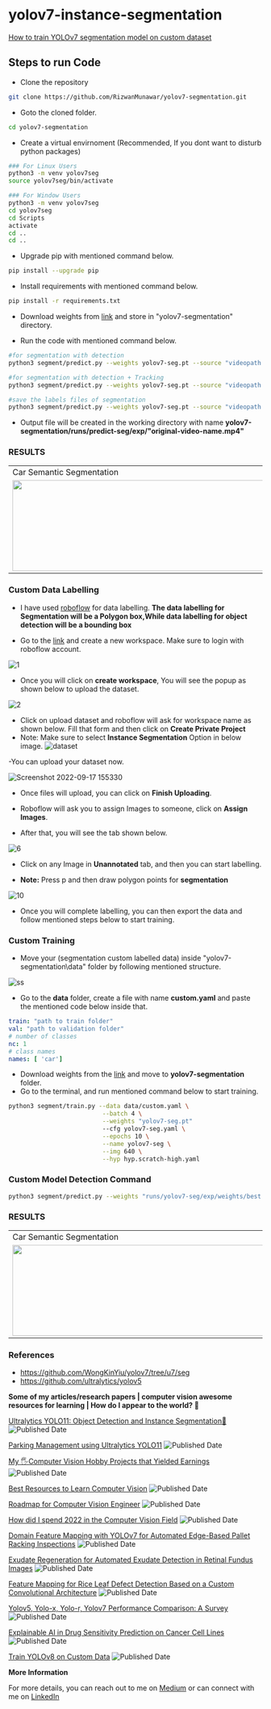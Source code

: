 # yolov7-instance-segmentation

[How to train YOLOv7 segmentation model on custom dataset](https://muhammadrizwanmunawar.medium.com/train-yolov7-segmentation-on-custom-data-b91237bd2a29)

## Steps to run Code

- Clone the repository
```bash
git clone https://github.com/RizwanMunawar/yolov7-segmentation.git
```
- Goto the cloned folder.
```bash
cd yolov7-segmentation
```
- Create a virtual envirnoment (Recommended, If you dont want to disturb python packages)
```bash
### For Linux Users
python3 -m venv yolov7seg
source yolov7seg/bin/activate

### For Window Users
python3 -m venv yolov7seg
cd yolov7seg
cd Scripts
activate
cd ..
cd ..
```
- Upgrade pip with mentioned command below.
```bash
pip install --upgrade pip
```
- Install requirements with mentioned command below.
```bash
pip install -r requirements.txt
```
- Download weights from [link](https://github.com/RizwanMunawar/yolov7-segmentation/releases/download/yolov7-segmentation/yolov7-seg.pt) and store in "yolov7-segmentation" directory.

- Run the code with mentioned command below.
```bash
#for segmentation with detection
python3 segment/predict.py --weights yolov7-seg.pt --source "videopath.mp4"

#for segmentation with detection + Tracking
python3 segment/predict.py --weights yolov7-seg.pt --source "videopath.mp4" --trk

#save the labels files of segmentation
python3 segment/predict.py --weights yolov7-seg.pt --source "videopath.mp4" --save-txt
```

- Output file will be created in the working directory with name <b>yolov7-segmentation/runs/predict-seg/exp/"original-video-name.mp4"</b>

### RESULTS
<table>
  <tr>
    <td>Car Semantic Segmentation</td>
     <td>Car Semantic Segmentation</td>
     <td>Person Segmentation + Tracking</td>
     </tr>
  <tr>
    <td><img src="https://user-images.githubusercontent.com/62513924/190402435-931f0ee3-9af1-4399-8222-1028d5afbd1a.png" width=640 height=180></td>
    <td><img src="https://user-images.githubusercontent.com/62513924/190402752-521b7815-bea8-4cef-8b36-54fb7a962244.png" width=640 height=180></td>
    <td><img src="https://user-images.githubusercontent.com/62513924/191729411-a8d8b5e2-bdbf-4c0e-bd1b-a52e23f7c9d3.png" width=640 height=180></td>
  </tr>
  </tr>
 </table>


### Custom Data Labelling

- I have used [roboflow](https://roboflow.com/) for data labelling. <b>The data labelling for Segmentation will be a Polygon box,While data labelling for object detection will be a bounding box</b>

- Go to the [link](https://app.roboflow.com/my-personal-workspace/createSample) and create a new workspace. Make sure to login with roboflow account.


![1](https://user-images.githubusercontent.com/62513924/190390384-db8f71fa-e963-4ee6-aaca-c49e993c64ae.png)


- Once you will click on <b>create workspace</b>, You will see the popup as shown below to upload the dataset.

![2](https://user-images.githubusercontent.com/62513924/190390882-fe08559d-ef47-450e-8613-2de899fffa4c.png)


- Click on upload dataset and roboflow will ask for workspace name as shown below. Fill that form and then click on <b>Create Private Project</b>
- Note: Make sure to select <b>Instance Segmentation</b> Option in below image.
 ![dataset](https://user-images.githubusercontent.com/62513924/190853038-612791d0-9b33-4222-b28a-63ac4c13ed83.png)


-You can upload your dataset now.

![Screenshot 2022-09-17 155330](https://user-images.githubusercontent.com/62513924/190853135-887b389c-2356-4435-a946-867bb05ac4f2.png)

- Once files will upload, you can click on <b>Finish Uploading</b>.

- Roboflow will ask you to assign Images to someone, click on <b>Assign Images</b>.

- After that, you will see the tab shown below.

![6](https://user-images.githubusercontent.com/62513924/190392948-90010cd0-ef88-437a-b94f-44ee93d8bc31.png)


- Click on any Image in <b>Unannotated</b> tab, and then you can start labelling.

- <b>Note:</b> Press p and then draw polygon points for <B>segmentation</b>

![10](https://user-images.githubusercontent.com/62513924/190394353-d7dd7b7f-7a07-4738-99b6-1d5ae66b5bca.png)


- Once you will complete labelling, you can then export the data and follow mentioned steps below to start training.

### Custom Training

- Move your (segmentation custom labelled data) inside "yolov7-segmentation\data" folder by following mentioned structure.



![ss](https://user-images.githubusercontent.com/62513924/190388927-62a3ee84-bad8-4f59-806f-1185acdc8acb.png)



- Go to the <b>data</b> folder, create a file with name <b>custom.yaml</b> and paste the mentioned code below inside that.

```yaml
train: "path to train folder"
val: "path to validation folder"
# number of classes
nc: 1
# class names
names: [ 'car']
```

- Download weights from the <a href= "https://github.com/WongKinYiu/yolov7/releases/download/v0.1/yolov7-seg.pt">link</a> and move to <b>yolov7-segmentation</b> folder.
- Go to the terminal, and run mentioned command below to start training.
```bash
python3 segment/train.py --data data/custom.yaml \
                          --batch 4 \
                          --weights "yolov7-seg.pt"
                          --cfg yolov7-seg.yaml \
                          --epochs 10 \
                          --name yolov7-seg \
                          --img 640 \
                          --hyp hyp.scratch-high.yaml
```

### Custom Model Detection Command
```bash
python3 segment/predict.py --weights "runs/yolov7-seg/exp/weights/best.pt" --source "videopath.mp4"
```

### RESULTS
<table>
  <tr>
    <td>Car Semantic Segmentation</td>
     <td>Car Semantic Segmentation</td>
     <td>Person Segmentation + Tracking</td>
     </tr>
  <tr>
    <td><img src="https://user-images.githubusercontent.com/62513924/190402435-931f0ee3-9af1-4399-8222-1028d5afbd1a.png" width=640 height=180></td>
    <td><img src="https://user-images.githubusercontent.com/62513924/190410343-ada838c6-e505-4248-8a76-fbc5996e091e.png" width=640 height=180></td>
    <td><img src="https://user-images.githubusercontent.com/62513924/191729411-a8d8b5e2-bdbf-4c0e-bd1b-a52e23f7c9d3.png" width=640 height=180></td>
  </tr>
  </tr>
 </table>


### References
- https://github.com/WongKinYiu/yolov7/tree/u7/seg
- https://github.com/ultralytics/yolov5

**Some of my articles/research papers | computer vision awesome resources for learning | How do I appear to the world? 🚀**

[Ultralytics YOLO11: Object Detection and Instance Segmentation🤯](https://muhammadrizwanmunawar.medium.com/ultralytics-yolo11-object-detection-and-instance-segmentation-88ef0239a811) ![Published Date](https://img.shields.io/badge/published_Date-2024--10--27-brightgreen)

[Parking Management using Ultralytics YOLO11](https://muhammadrizwanmunawar.medium.com/parking-management-using-ultralytics-yolo11-fba4c6bc62bc) ![Published Date](https://img.shields.io/badge/published_Date-2024--11--10-brightgreen)

[My 🖐️Computer Vision Hobby Projects that Yielded Earnings](https://muhammadrizwanmunawar.medium.com/my-️computer-vision-hobby-projects-that-yielded-earnings-7923c9b9eead) ![Published Date](https://img.shields.io/badge/published_Date-2023--09--10-brightgreen)

[Best Resources to Learn Computer Vision](https://muhammadrizwanmunawar.medium.com/best-resources-to-learn-computer-vision-311352ed0833) ![Published Date](https://img.shields.io/badge/published_Date-2023--06--30-brightgreen)

[Roadmap for Computer Vision Engineer](https://medium.com/augmented-startups/roadmap-for-computer-vision-engineer-45167b94518c)  ![Published Date](https://img.shields.io/badge/published_Date-2022--08--07-brightgreen)

[How did I spend 2022 in the Computer Vision Field](https://www.linkedin.com/pulse/how-did-i-spend-2022-computer-vision-field-muhammad-rizwan-munawar) ![Published Date](https://img.shields.io/badge/published_Date-2022--12--20-brightgreen)

[Domain Feature Mapping with YOLOv7 for Automated Edge-Based Pallet Racking Inspections](https://www.mdpi.com/1424-8220/22/18/6927) ![Published Date](https://img.shields.io/badge/published_Date-2022--09--13-brightgreen)

[Exudate Regeneration for Automated Exudate Detection in Retinal Fundus Images](https://ieeexplore.ieee.org/document/9885192) ![Published Date](https://img.shields.io/badge/published_Date-2022--09--12-brightgreen)

[Feature Mapping for Rice Leaf Defect Detection Based on a Custom Convolutional Architecture](https://www.mdpi.com/2304-8158/11/23/3914) ![Published Date](https://img.shields.io/badge/published_Date-2022--12--04-brightgreen)

[Yolov5, Yolo-x, Yolo-r, Yolov7 Performance Comparison: A Survey](https://aircconline.com/csit/papers/vol12/csit121602.pdf)  ![Published Date](https://img.shields.io/badge/published_Date-2022--09--24-brightgreen)

[Explainable AI in Drug Sensitivity Prediction on Cancer Cell Lines](https://ieeexplore.ieee.org/document/9922931)  ![Published Date](https://img.shields.io/badge/published_Date-2022--09--23-brightgreen)

[Train YOLOv8 on Custom Data](https://medium.com/augmented-startups/train-yolov8-on-custom-data-6d28cd348262)  ![Published Date](https://img.shields.io/badge/published_Date-2022--09--23-brightgreen)


**More Information**

For more details, you can reach out to me on [Medium](https://muhammadrizwanmunawar.medium.com/) or can connect with me on [LinkedIn](https://www.linkedin.com/in/muhammadrizwanmunawar/)
